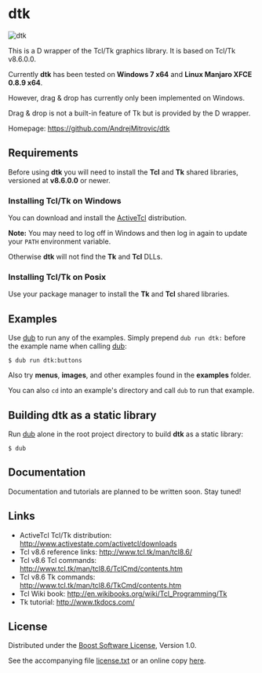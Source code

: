 # dtk

![dtk](https://raw.github.com/AndrejMitrovic/rtaudiod/master/screenshots/work_in_progress.png)

This is a D wrapper of the Tcl/Tk graphics library. It is based on Tcl/Tk v8.6.0.0.

Currently **dtk** has been tested on **Windows 7 x64** and **Linux Manjaro XFCE 0.8.9 x64**.

However, drag & drop has currently only been implemented on Windows.

Drag & drop is not a built-in feature of Tk but is provided by the D wrapper.

Homepage: https://github.com/AndrejMitrovic/dtk

## Requirements

Before using **dtk** you will need to install the **Tcl** and **Tk** shared libraries,
versioned at **v8.6.0.0** or newer.

### Installing Tcl/Tk on Windows

You can download and install the [ActiveTcl] distribution.

**Note:** You may need to log off in Windows and then log in again to update your `PATH`
environment variable.

Otherwise **dtk** will not find the **Tk** and **Tcl** DLLs.

### Installing Tcl/Tk on Posix

Use your package manager to install the **Tk** and **Tcl** shared libraries.

## Examples

Use [dub] to run any of the examples. Simply prepend `dub run dtk:` before the example name when calling [dub]:

```
$ dub run dtk:buttons
```

Also try **menus**, **images**, and other examples found in the **examples** folder.

You can also `cd` into an example's directory and call `dub` to run that example.

## Building dtk as a static library

Run [dub] alone in the root project directory to build **dtk** as a static library:

```
$ dub
```

## Documentation

Documentation and tutorials are planned to be written soon. Stay tuned!

## Links

- ActiveTcl Tcl/Tk distribution: http://www.activestate.com/activetcl/downloads
- Tcl v8.6 reference links: http://www.tcl.tk/man/tcl8.6/
- Tcl v8.6 Tcl commands: http://www.tcl.tk/man/tcl8.6/TclCmd/contents.htm
- Tcl v8.6 Tk commands: http://www.tcl.tk/man/tcl8.6/TkCmd/contents.htm
- Tcl Wiki book: http://en.wikibooks.org/wiki/Tcl_Programming/Tk
- Tk tutorial: http://www.tkdocs.com/

## License

Distributed under the [Boost Software License][BoostLicense], Version 1.0.

See the accompanying file [license.txt](https://raw.github.com/AndrejMitrovic/dtk/master/license.txt) or an online copy [here][BoostLicense].

[BoostLicense]: http://www.boost.org/LICENSE_1_0.txt
[dub]: http://code.dlang.org/download
[ActiveTcl]: http://www.activestate.com/activetcl
